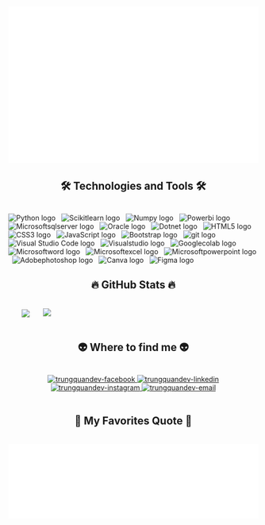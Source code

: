 <!-- Trungquandev -->
<a href="#" target="_blank">
  <img src="svg/trungquandev.svg" width="1200" alt="trungquandev-official" />
</a>

<h2 align="center">🛠 Technologies and Tools 🛠</h2>
<br>
<!-- https://simpleicons.org/ -->
<span><img src="https://img.shields.io/badge/Python-282C34?logo=python&logoColor=3776AB" alt="Python logo" title="Python" height="25" /></span>
&nbsp;
<span><img src="https://img.shields.io/badge/Scikitlearn-282C34?logo=scikitlearn&logoColor=F7931E" alt="Scikitlearn logo" title="Scikitlearn" height="25" /></span>
&nbsp;
<span><img src="https://img.shields.io/badge/Numpy-282C34?logo=numpy&logoColor=013243" alt="Numpy logo" title="Numpy" height="25" /></span>
&nbsp;
<span><img src="https://img.shields.io/badge/Powerbi-282C34?logo=powerbi&logoColor=F2C811" alt="Powerbi logo" title="Powerbi" height="25" /></span>
&nbsp;
<span><img src="https://img.shields.io/badge/Microsoftsqlserver-282C34?logo=microsoftsqlserver&logoColor=CC2927" alt="Microsoftsqlserver logo" title="Microsoft Sql Server" height="25" /></span>
&nbsp;
<span><img src="https://img.shields.io/badge/Oracle-282C34?logo=oracle&logoColor=F80000" alt="Oracle logo" title="Oracle" height="25" /></span>
&nbsp;
<span><img src="https://img.shields.io/badge/Dotnet-282C34?logo=dotnet&logoColor=512BD4" alt="Dotnet logo" title=".NET" height="25" /></span>
&nbsp;
<span><img src="https://img.shields.io/badge/HTML5-282C34?logo=html5&logoColor=E34F26" alt="HTML5 logo" title="HTML5" height="25" /></span>
&nbsp;
<span><img src="https://img.shields.io/badge/CSS3-282C34?logo=css3&logoColor=1572B6" alt="CSS3 logo" title="CSS3" height="25" /></span>
&nbsp;
<span><img src="https://img.shields.io/badge/JavaScript-282C34?logo=javascript&logoColor=F7DF1E" alt="JavaScript logo" title="JavaScript" height="25" /></span>
&nbsp;
<span><img src="https://img.shields.io/badge/Bootstrap-282C34?logo=bootstrap&logoColor=7952B3" alt="Bootstrap logo" title="Bootstrap" height="25" /></span>
&nbsp;
<span><img src="https://img.shields.io/badge/git-282C34?logo=git&logoColor=F05032" alt="git logo" title="git" height="25" /></span>
&nbsp;
<span><img src="https://img.shields.io/badge/VS%20Code-282C34?logo=visual-studio-code&logoColor=007ACC" alt="Visual Studio Code logo" title="Visual Studio Code" height="25" /></span>
&nbsp;
<span><img src="https://img.shields.io/badge/Visualstudio-282C34?logo=visualstudio&logoColor=5C2D91" alt="Visualstudio logo" title="Visual Studio" height="25" /></span>
&nbsp;
<span><img src="https://img.shields.io/badge/Googlecolab-282C34?logo=googlecolab&logoColor=F9AB00" alt="Googlecolab logo" title="Google Colab" height="25" /></span>
&nbsp;
<span><img src="https://img.shields.io/badge/Microsoftword-282C34?logo=microsoftword&logoColor=2B579A" alt="Microsoftword logo" title="Microsoft Word" height="25" /></span>
&nbsp;
<span><img src="https://img.shields.io/badge/Microsoftexcel-282C34?logo=microsoftexcel&logoColor=217346" alt="Microsoftexcel logo" title="Microsoft Excel" height="25" /></span>
&nbsp;
<span><img src="https://img.shields.io/badge/Microsoftpowerpoint-282C34?logo=microsoftpowerpoint&logoColor=B7472A" alt="Microsoftpowerpoint logo" title="Microsoftpowerpoint" height="25" /></span>
&nbsp;
<span><img src="https://img.shields.io/badge/Adobephotoshop-282C34?logo=adobephotoshop&logoColor=31A8FF" alt="Adobephotoshop logo" title="Adobephotoshop" height="25" /></span>
&nbsp;
<span><img src="https://img.shields.io/badge/Canva-282C34?logo=canva&logoColor=00C4CC" alt="Canva logo" title="Canva" height="25" /></span>
&nbsp;
<span><img src="https://img.shields.io/badge/Figma-282C34?logo=figma&logoColor=F24E1E" alt="Figma logo" title="Figma" height="25" /></span>
&nbsp;

<br>
<h2 align="center">🔥 GitHub Stats 🔥</h2>
<!-- https://github.com/anuraghazra/github-readme-stats -->
<br>
<div align=center>
  <a href="#" title="NgoCongHuan">
    <img width="315" align="center" src="https://github-readme-stats.vercel.app/api/top-langs/?username=NgoCongHuan&hide=c%23,powershell,Mathematica,Ruby,Objective-C,Objective-C%2b%2b,Cuda&title_color=61dafb&text_color=ffffff&icon_color=61dafb&bg_color=20232a&langs_count=8&layout=compact&border_color=61dafb&hide_border=true" />
  </a>
  <a href="#" title="NgoCongHuan">
    <img align="right" width="434" src="https://github-readme-stats.vercel.app/api?username=NgoCongHuan&show_icons=true&theme=react&border_color=61dafb&hide_border=true" />
  </a>
</div>

<br>
<h2 align="center">👽 Where to find me 👽</h2>
<br>
<!-- https://icons8.com -->
<div align="center">
  <a href="https://www.facebook.com/huan.ngo.94214/?locale=vi_VN" target="blank">
    <img src="https://img.icons8.com/bubbles/100/000000/facebook-new.png" alt="trungquandev-facebook" />
  </a>
  <a href="https://www.linkedin.com/in/trungquandev" target="blank">
    <img src="https://img.icons8.com/bubbles/100/000000/linkedin.png" alt="trungquandev-linkedin" />
  </a>
  <a href="https://www.instagram.com/huaan.ngoo/" target="blank">
    <img src="https://img.icons8.com/bubbles/100/000000/instagram.png" alt="trungquandev-instagram" />
  </a>
  <a href="mailto:ngohuan18112002@gmail.com" target="top">
    <img src="https://img.icons8.com/bubbles/100/000000/apple-mail.png" alt="trungquandev-email" />
  </a>
</div>

<br>

<h2 align="center">📑 My Favorites Quote 📑</h2>
<br>
<a href="#" target="_blank">
  <img src="svg/trungquandev-quotes.svg" width="846" height="150" alt="trungquandev-official" />
</a>

